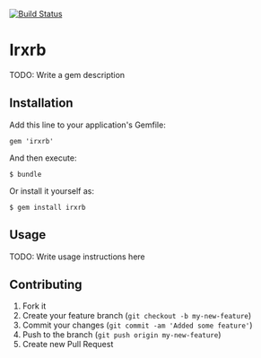 
[![Build Status](https://secure.travis-ci.org/irxground/irxrb.png?branch=master)](http://travis-ci.org/irxground/irxrb)

# Irxrb

TODO: Write a gem description

## Installation

Add this line to your application's Gemfile:

    gem 'irxrb'

And then execute:

    $ bundle

Or install it yourself as:

    $ gem install irxrb

## Usage

TODO: Write usage instructions here

## Contributing

1. Fork it
2. Create your feature branch (`git checkout -b my-new-feature`)
3. Commit your changes (`git commit -am 'Added some feature'`)
4. Push to the branch (`git push origin my-new-feature`)
5. Create new Pull Request
